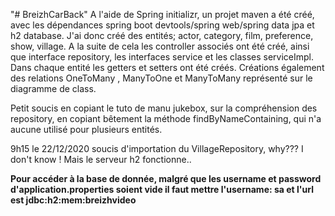 "# BreizhCarBack" 
A l'aide de Spring initializr, un projet maven a été créé, avec les dépendances spring boot devtools/spring web/spring data jpa et h2 database.
J'ai donc créé des entités; actor, category, film, preference, show, village.
A la suite de cela les controller associés ont été créé, ainsi que interface repository, les interfaces service et les classes serviceImpl.
Dans chaque entité les getters et setters ont été créés.
Créations également des relations OneToMany , ManyToOne et ManyToMany représenté sur le diagramme de class. 

Petit soucis en copiant le tuto de manu jukebox, sur la compréhension des repository, en copiant bêtement la méthode findByNameContaining, qui n'a aucune utilisé pour plusieurs entités.

9h15 le 22/12/2020 soucis d'importation du VillageRepository, why??? I don't know ! Mais le serveur h2 fonctionne..

**Pour accéder à la base de donnée, malgré que les username et password d'application.properties soient vide il faut mettre l'username: sa  et l'url est jdbc:h2:mem:breizhvideo**
